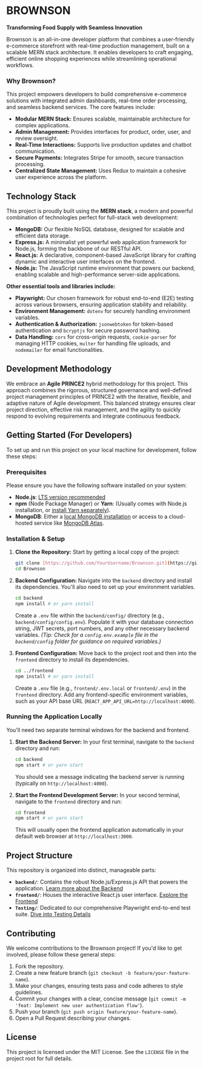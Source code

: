 # BROWNSON

**Transforming Food Supply with Seamless Innovation**

Brownson is an all-in-one developer platform that combines a user-friendly e-commerce storefront with real-time production management, built on a scalable MERN stack architecture. It enables developers to craft engaging, efficient online shopping experiences while streamlining operational workflows.

### Why Brownson?

This project empowers developers to build comprehensive e-commerce solutions with integrated admin dashboards, real-time order processing, and seamless backend services. The core features include:

* **Modular MERN Stack:** Ensures scalable, maintainable architecture for complex applications.
* **Admin Management:** Provides interfaces for product, order, user, and review oversight.
* **Real-Time Interactions:** Supports live production updates and chatbot communication.
* **Secure Payments:** Integrates Stripe for smooth, secure transaction processing.
* **Centralized State Management:** Uses Redux to maintain a cohesive user experience across the platform.

## Technology Stack

This project is proudly built using the **MERN stack**, a modern and powerful combination of technologies perfect for full-stack web development:

* **MongoDB:** Our flexible NoSQL database, designed for scalable and efficient data storage.
* **Express.js:** A minimalist yet powerful web application framework for Node.js, forming the backbone of our RESTful API.
* **React.js:** A declarative, component-based JavaScript library for crafting dynamic and interactive user interfaces on the frontend.
* **Node.js:** The JavaScript runtime environment that powers our backend, enabling scalable and high-performance server-side applications.

**Other essential tools and libraries include:**

* **Playwright:** Our chosen framework for robust end-to-end (E2E) testing across various browsers, ensuring application stability and reliability.
* **Environment Management:** `dotenv` for securely handling environment variables.
* **Authentication & Authorization:** `jsonwebtoken` for token-based authentication and `bcryptjs` for secure password hashing.
* **Data Handling:** `cors` for cross-origin requests, `cookie-parser` for managing HTTP cookies, `multer` for handling file uploads, and `nodemailer` for email functionalities.

## Development Methodology

We embrace an **Agile PRINCE2** hybrid methodology for this project. This approach combines the rigorous, structured governance and well-defined project management principles of PRINCE2 with the iterative, flexible, and adaptive nature of Agile development. This balanced strategy ensures clear project direction, effective risk management, and the agility to quickly respond to evolving requirements and integrate continuous feedback.

## Getting Started (For Developers)

To set up and run this project on your local machine for development, follow these steps:

### Prerequisites

Please ensure you have the following software installed on your system:

* **Node.js**: [LTS version recommended](https://nodejs.org/en/download/)
* **npm** (Node Package Manager) or **Yarn**: (Usually comes with Node.js installation, or [install Yarn separately](https://yarnpkg.com/)).
* **MongoDB**: Either a [local MongoDB installation](https://www.mongodb.com/try/download/community) or access to a cloud-hosted service like [MongoDB Atlas](https://www.mongodb.com/cloud/atlas).

### Installation & Setup

1.  **Clone the Repository:**
    Start by getting a local copy of the project:
    ```bash
    git clone [https://github.com/YourUsername/Brownson.git](https://github.com/YourUsername/Brownson.git) # Replace with your actual repository URL
    cd Brownson
    ```

2.  **Backend Configuration:**
    Navigate into the `backend` directory and install its dependencies. You'll also need to set up your environment variables.
    ```bash
    cd backend
    npm install # or yarn install
    ```
    Create a `.env` file within the `backend/config/` directory (e.g., `backend/config/config.env`). Populate it with your database connection string, JWT secrets, port numbers, and any other necessary backend variables.
    *(Tip: Check for a `config.env.example` file in the `backend/config` folder for guidance on required variables.)*

3.  **Frontend Configuration:**
    Move back to the project root and then into the `frontend` directory to install its dependencies.
    ```bash
    cd ../frontend
    npm install # or yarn install
    ```
    Create a `.env` file (e.g., `frontend/.env.local` or `frontend/.env`) in the `frontend` directory. Add any frontend-specific environment variables, such as your API base URL (`REACT_APP_API_URL=http://localhost:4000`).

### Running the Application Locally

You'll need two separate terminal windows for the backend and frontend.

1.  **Start the Backend Server:**
    In your first terminal, navigate to the `backend` directory and run:
    ```bash
    cd backend
    npm start # or yarn start
    ```
    You should see a message indicating the backend server is running (typically on `http://localhost:4000`).

2.  **Start the Frontend Development Server:**
    In your second terminal, navigate to the `frontend` directory and run:
    ```bash
    cd frontend
    npm start # or yarn start
    ```
    This will usually open the frontend application automatically in your default web browser at `http://localhost:3000`.

## Project Structure

This repository is organized into distinct, manageable parts:

* **`backend/`**: Contains the robust Node.js/Express.js API that powers the application. [Learn more about the Backend](./backend/README.md)
* **`frontend/`**: Houses the interactive React.js user interface. [Explore the Frontend](./frontend/README.md)
* **`Testing/`**: Dedicated to our comprehensive Playwright end-to-end test suite. [Dive into Testing Details](./Testing/README.md)

## Contributing

We welcome contributions to the Brownson project! If you'd like to get involved, please follow these general steps:

1.  Fork the repository.
2.  Create a new feature branch (`git checkout -b feature/your-feature-name`).
3.  Make your changes, ensuring tests pass and code adheres to style guidelines.
4.  Commit your changes with a clear, concise message (`git commit -m 'feat: Implement new user authentication flow'`).
5.  Push your branch (`git push origin feature/your-feature-name`).
6.  Open a Pull Request describing your changes.

## License

This project is licensed under the MIT License. See the `LICENSE` file in the project root for full details.
